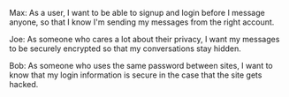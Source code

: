 Max: As a user, I want to be able to signup and login before I message anyone, so that I know I'm sending my messages from the right account.

Joe: As someone who cares a lot about their privacy, I want my messages to be securely encrypted so that my conversations stay hidden.

Bob: As someone who uses the same password between sites, I want to know that my login information is secure in the case that the site gets hacked.
